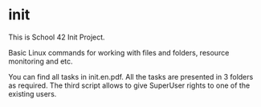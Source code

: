 # init

This is School 42 Init Project. 

Basic Linux commands for working with files and folders, resource monitoring and etc.

You can find all tasks in init.en.pdf. All the tasks are presented in 3 folders as required. The third script allows to give SuperUser rights to one of the existing users.
